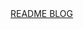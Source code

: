 <html>
  <head>
    <meta name="baidu-site-verification" content="t9hER0KXBi" />
    <title>crewor.github.io</title>
  </head>
  <body>
    <a href="https://crewor.github.io/blog/">README BLOG</a>
  </body>
</html>
